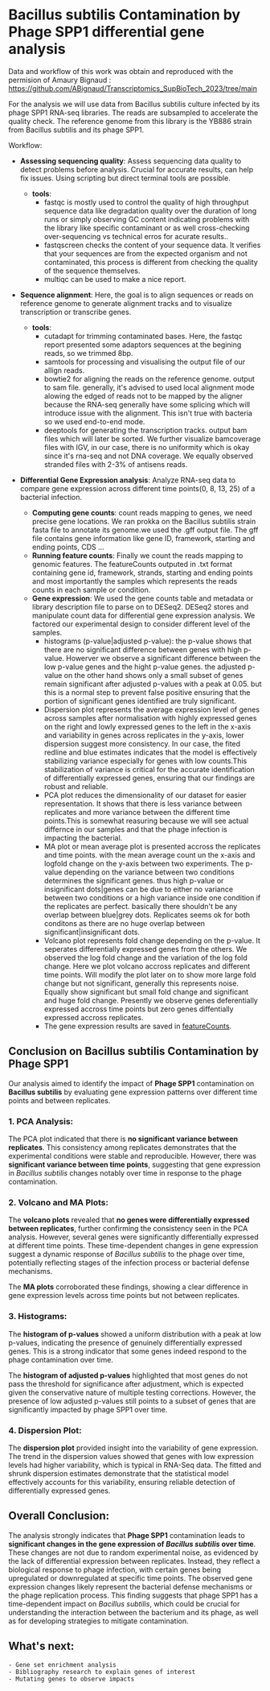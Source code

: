 # Bacillus subtilis Contamination by Phage SPP1 differential gene analysis

Data and workflow of this work was obtain and reproduced with the permision of Amaury Bignaud : https://github.com/ABignaud/Transcriptomics_SupBioTech_2023/tree/main

For the analysis we will use data from Bacillus subtilis culture infected by its phage SPP1 RNA-seq libraries. The reads are subsampled to accelerate the quality check. The reference genome from this library is the YB886 strain from Bacillus subtilis and its phage SPP1.

Workflow:

- **Assessing sequencing quality**: Assess sequencing data quality to detect problems before analysis. Crucial for accurate results, can help fix issues. Using scripting but direct  terminal tools are possible.
	- **tools**:
		- fastqc is mostly used to control the quality of high throughput sequence data like degradation quality over the duration of long runs or simply observing GC content indicating problems with the library like specific contaminant or as well cross-checking over-sequencing vs technical erros for acurate results..
		- fastqscreen checks the content of your sequence data. It verifies that your sequences are from the expected organism and not contaminated, this process is different from checking the quality of the sequence themselves.
		- multiqc can be used to make a nice report.

- **Sequence alignment**: Here, the goal is to align sequences or reads on reference genome to generate alignment tracks and to visualize transcription or transcribe genes.
	- **tools**:
		- cutadapt for trimming contaminated bases. Here, the fastqc report presented some adaptors sequences at the begining reads, so we trimmed 8bp.
		- samtools for processing and visualising the output file of our allign reads.
		- bowtie2 for aligning the reads on the reference genome. output to sam file. generally, it's advised to used local alignment mode alowing the edged of reads not to be mapped by the aligner because the RNA-seq generally have some splicing which will introduce issue with the alignment. This isn't true with bacteria so we used end-to-end mode.
		- deeptools for generating the transcription tracks. output bam files which will later be sorted. We further visualize bamcoverage files with IGV, in our case, there is no uniformity which is okay since it's rna-seq and not DNA coverage. We equally observed stranded files with 2-3% of antisens reads.  

- **Differential Gene Expression analysis**: Analyze RNA-seq data to compare gene expression across different time points(0, 8, 13, 25) of a bacterial infection. 
	- **Computing gene counts**: count reads mapping to genes, we need precise gene locations. We ran prokka on the Bacillus subtilis strain fasta file to annotate its genome.we used the .gff output file. The gff file contains gene information like gene ID, framework, starting and ending points, CDS ...
	- **Running feature counts**: Finally we count the reads mapping to genomic features. The featureCounts outputed in .txt format containing gene id, framework, strands, starting and ending points and most importantly the samples which represents the reads counts in each sample or condition.
	- **Gene expression**: We used the gene counts table and metadata or library description file to parse on to DESeq2. DESeq2 stores and manipulate count data for differential gene expression analysis. We factored our experimental design to consider different level of the samples.
		- histograms (p-value|adjusted p-value): the p-value shows that there are no significant difference between genes with high p-value. Howerver we observe a significant difference between the low p-value genes and the hight p-value genes. the adjusted p-value on the other hand shows only a small subset of genes remain significant after adjusted p-values with a peak at 0.05. but this is a normal step to prevent false positive ensuring that the portion of significant genes identified are truly significant.
		- Dispersion plot represents the average expression level  of genes across samples after normalisation with highly expressed genes on the right and lowly expressed genes to the left in the x-axis and variability in genes across replicates in the y-axis, lower dispersion suggest more consistency. In our case, the fited redline and blue estimates indicates that the model is effectively stabilizing variance especially for genes with low counts.This stabilization of variance is critical for the accurate identification of differentially expressed genes, ensuring that our findings are robust and reliable. 
		- PCA plot reduces the dimensionality of our dataset for easier representation. It shows that there is less variance between replicates and more variance between the different time points.This is somewhat reasuring because we will see actual differnce in our samples and that the phage infection is impacting the bacterial. 
		- MA plot or mean average plot is presented accross the replicates and time points. with the mean average count un the x-axis and logfold change on the y-axis between two experiments. The p-value depending on the variance between two conditions determines the significant genes. thus high p-value or insignificant dots|genes can be due to either no variance between two conditions or a high variance inside one condition if the replicates are perfect. basically there shouldn't be any overlap between blue|grey dots. Replicates seems ok for both conditons as there are no huge overlap between significant|insignificant dots.
		- Volcano plot represents fold change depending on the p-value. It seperates differentially expressed genes from the others. We observed the log fold change and the variation of the log fold change. Here we plot volcano accross replicates and different time points. Will modify the plot later on to show more large fold change but not significant, generally this represents noise. Equally show significant but small fold change and significant and huge fold change. Presently we observe genes deferentially expressed accross time points but zero genes diffentially expressed accross replicates.
		- The gene expression results are saved in [featureCounts](https://github.com/akabetso/E-Coli-transcriptome-analysis/tree/master/results/featureCounts).

## Conclusion on Bacillus subtilis Contamination by Phage SPP1

Our analysis aimed to identify the impact of **Phage SPP1** contamination on **Bacillus subtilis** by evaluating gene expression patterns over different time points and between replicates.

### 1. PCA Analysis:
The PCA plot indicated that there is **no significant variance between replicates**. This consistency among replicates demonstrates that the experimental conditions were stable and reproducible. However, there was **significant variance between time points**, suggesting that gene expression in *Bacillus subtilis* changes notably over time in response to the phage contamination.

### 2. Volcano and MA Plots:
The **volcano plots** revealed that **no genes were differentially expressed between replicates**, further confirming the consistency seen in the PCA analysis. However, several genes were significantly differentially expressed at different time points. These time-dependent changes in gene expression suggest a dynamic response of *Bacillus subtilis* to the phage over time, potentially reflecting stages of the infection process or bacterial defense mechanisms.

The **MA plots** corroborated these findings, showing a clear difference in gene expression levels across time points but not between replicates.

### 3. Histograms:
The **histogram of p-values** showed a uniform distribution with a peak at low p-values, indicating the presence of genuinely differentially expressed genes. This is a strong indicator that some genes indeed respond to the phage contamination over time.

The **histogram of adjusted p-values** highlighted that most genes do not pass the threshold for significance after adjustment, which is expected given the conservative nature of multiple testing corrections. However, the presence of low adjusted p-values still points to a subset of genes that are significantly impacted by phage SPP1 over time.

### 4. Dispersion Plot:
The **dispersion plot** provided insight into the variability of gene expression. The trend in the dispersion values showed that genes with low expression levels had higher variability, which is typical in RNA-Seq data. The fitted and shrunk dispersion estimates demonstrate that the statistical model effectively accounts for this variability, ensuring reliable detection of differentially expressed genes.

## Overall Conclusion:
The analysis strongly indicates that **Phage SPP1** contamination leads to **significant changes in the gene expression of *Bacillus subtilis* over time**. These changes are not due to random experimental noise, as evidenced by the lack of differential expression between replicates. Instead, they reflect a biological response to phage infection, with certain genes being upregulated or downregulated at specific time points. The observed gene expression changes likely represent the bacterial defense mechanisms or the phage replication process. This finding suggests that phage SPP1 has a time-dependent impact on *Bacillus subtilis*, which could be crucial for understanding the interaction between the bacterium and its phage, as well as for developing strategies to mitigate contamination.


## What's next: 
	- Gene set enrichment analysis
	- Bibliography research to explain genes of interest
	- Mutating genes to observe impacts

